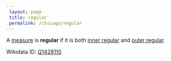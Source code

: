 ```yaml
---
 layout: page
 title: regular
 permalink: /chicago/regular
---
```

A [measure](https://defsmath.github.io/DefsMath/measure_space) is **regular** if it is both [inner regular](https://defsmath.github.io/DefsMath/inner_regular) and [outer regular](https://defsmath.github.io/DefsMath/outer_regular).

Wikidata ID: [Q1428110](https://www.wikidata.org/wiki/Q1428110)